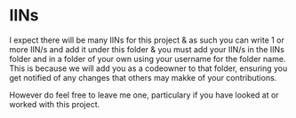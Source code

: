 # IINs

I expect there will be many IINs for this project & as such you can write 1 or more IIN/s and add it under this folder & you must add your IIN/s in the IINs folder and in a folder of your own using your username for the folder name. This is because we will add you as a codeowner to that folder, ensuring you get notified of any changes that others may makke of your contributions.

However do feel free to leave me one, particulary if you have looked at  or worked with this project.

